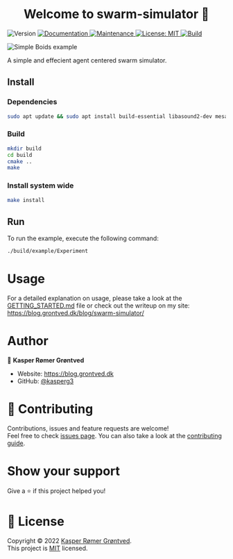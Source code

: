 <h1 align="center">Welcome to swarm-simulator 👋</h1>
<p>
  <img alt="Version" src="https://img.shields.io/badge/version-0.0.1-blue.svg?cacheSeconds=2592000" />
  <a href=" " target="_blank">
    <img alt="Documentation" src="https://img.shields.io/badge/documentation-yes-brightgreen.svg" />
  </a>
  <a href="https://github.com/kefranabg/readme-md-generator/graphs/commit-activity" target="_blank">
    <img alt="Maintenance" src="https://img.shields.io/badge/Maintained%3F-yes-green.svg" />
  </a>
  <a href="https://github.com/kasperg3/swarm-simulator/blob/79fbc5c29036169ec56d4c07bd64e2df01b3bf38/LICENCE" target="_blank">
    <img alt="License: MIT" src="https://img.shields.io/github/license/kasperg3/swarm-simulator" />
  </a>
  <a href=" " target="_blank">
    <img alt="Build" src="https://github.com/kasperg3/swarm-simulator/actions/workflows/build.yml/badge.svg" />
  </a>
  
</p>

![Simple Boids example](https://github.com/kasperg3/swarm-simulator/blob/main/assets/BoidsExample.gif)

A simple and effecient agent centered swarm simulator.

## Install

### Dependencies

```sh
sudo apt update && sudo apt install build-essential libasound2-dev mesa-common-dev libx11-dev libxrandr-dev libxi-dev xorg-dev libgl1-mesa-dev libglu1-mesa-dev libglm-dev libglfw3-dev libgsl-dev

```


### Build

```sh
mkdir build
cd build
cmake ..
make
```

### Install system wide
```sh
make install
```

<!-- ## Web Build

Alternatively to the normal CMake, a web assembly version can be compiled.

### Install dependencies for web build

Follow the guide to install emscripten:
<https://emscripten.org/docs/getting_started/downloads.html>

make sure to source the emcsdk before use:

```bash
source ~/emsdk/emsdk_env.sh
```

### Build web

```bash
mkdir build
cd build
emcmake cmake .. -DPLATFORM=Web -DCMAKE_BUILD_TYPE=Release
emmake make
``` -->


## Run
To run the example, execute the following command:
```sh
./build/example/Experiment
```

# Usage
For a detailed explanation on usage, please take a look at the [GETTING_STARTED.md](https://github.com/kasperg3/swarm-simulator/blob/main/getting_started.md) file or check out the writeup on my site: https://blog.grontved.dk/blog/swarm-simulator/ 

# Author

👤 **Kasper Rømer Grøntved**

* Website: https://blog.grontved.dk
* GitHub: [@kasperg3](https://github.com/kasperg3)

# 🤝 Contributing

Contributions, issues and feature requests are welcome!<br />Feel free to check [issues page](https://github.com/kasperg3/swarm-simulator/issues). You can also take a look at the [contributing guide](https://github.com/kasperg3/swarm-simulator/blob/main/CONTRIBUTING.md).

# Show your support

Give a ⭐️ if this project helped you!

# 📝 License

Copyright © 2022 [Kasper Rømer Grøntved](https://github.com/kasperg3).<br />
This project is [MIT](https://github.com/kasperg3/swarm-simulator/blob/main/LICENCE) licensed.

